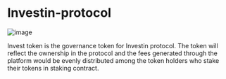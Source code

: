 # Investin-protocol
![image](https://user-images.githubusercontent.com/58189246/91845776-63ed9780-ec77-11ea-8865-f8a6e950f43a.png)


Invest token is the governance token for Investin protocol. The token will reflect the ownership in the protocol and the fees generated through the platform would be evenly distributed among the token holders who stake their tokens in staking contract.
